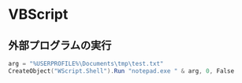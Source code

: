 ﻿# VBScript

## 外部プログラムの実行

```powershell
arg = "%USERPROFILE%\Documents\tmp\test.txt"
CreateObject("WScript.Shell").Run "notepad.exe " & arg, 0, False
```
